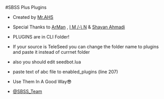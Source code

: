 #SBSS Plus Plugins
* Created by [Mr.AHS](https://telegram.me/MR_AH_S)
* Special Thanks to [ArMan](https://telegram.me/thisisarman) , [I M /-\ N](https://telegram.me/imandaneshi) & [Shayan Ahmadi](telegram.me/shayansoft)
* PLUGINS are in CLI Folder!
* If your source is TeleSeed you can change the folder name to plugins and paste it instead of currnet folder
* also you should edit seedbot.lua 
* paste text of abc file to enabled_plugins (line 207)

* Use Them In A Good Way😎 
 * [@SBSS_Team](telegram.me/SBSS_Team)

